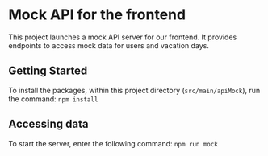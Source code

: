 # Mock API for the frontend

This project launches a mock API server for our frontend. It provides endpoints to access mock data for users and vacation days.

## Getting Started

To install the packages, within this project directory (`src/main/apiMock`), run the command: `npm install`

## Accessing data

To start the server, enter the following command: `npm run mock`
